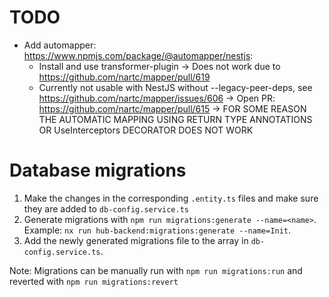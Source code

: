 # TODO
- Add automapper: https://www.npmjs.com/package/@automapper/nestjs:
  - Install and use transformer-plugin
    -> Does not work due to https://github.com/nartc/mapper/pull/619
  - Currently not usable with NestJS without --legacy-peer-deps, see https://github.com/nartc/mapper/issues/606
    -> Open PR: https://github.com/nartc/mapper/pull/615
  -> FOR SOME REASON THE AUTOMATIC MAPPING USING RETURN TYPE ANNOTATIONS OR UseInterceptors DECORATOR DOES NOT WORK

# Database migrations

1. Make the changes in the corresponding `.entity.ts` files and make sure they are added to `db-config.service.ts`
2. Generate migrations with `npm run migrations:generate --name=<name>`.<br />Example: `nx run hub-backend:migrations:generate --name=Init`.
3. Add the newly generated migrations file to the array in `db-config.service.ts`.

Note: Migrations can be manually run with `npm run migrations:run` and reverted with `npm run migrations:revert`
